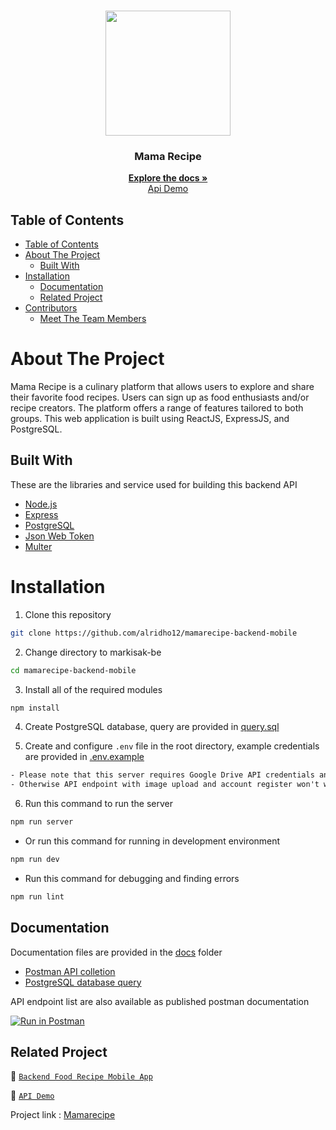 <br />
<p align="center">
  <div align="center">
  <img src="https://cdn.discordapp.com/attachments/1103167854657929345/1149392352457269298/removebg-preview.png" widht="200" height="200" />
  </div>
  <h3 align="center">Mama Recipe</h3>
  <p align="center">
    <a href="https://github.com/alridho12/mamarecipe-backend-mobile"><strong>Explore the docs »</strong></a>
    <br />
    <a href="https://mamarecipe-backend-mobile.vercel.app/">Api Demo</a>
  </p>
</p>

## Table of Contents

- [Table of Contents](#table-of-contents)
- [About The Project](#about-the-project)
  - [Built With](#built-with)
- [Installation](#installation)
  - [Documentation](#documentation)
  - [Related Project](#related-project)
- [Contributors](#contributors)
  - [Meet The Team Members](#meet-the-team-members)

# About The Project

Mama Recipe is a culinary platform that allows users to explore and share their favorite food recipes. 
Users can sign up as food enthusiasts and/or recipe creators. 
The platform offers a range of features tailored to both groups. This web application is built using ReactJS, ExpressJS, and PostgreSQL.

## Built With

These are the libraries and service used for building this backend API

- [Node.js](https://nodejs.org)
- [Express](https://expressjs.com)
- [PostgreSQL](https://www.postgresql.org)
- [Json Web Token](https://jwt.io)
- [Multer](https://github.com/expressjs/multer)

# Installation

1. Clone this repository

```sh
git clone https://github.com/alridho12/mamarecipe-backend-mobile
```

2. Change directory to markisak-be

```sh
cd mamarecipe-backend-mobile
```

3. Install all of the required modules

```sh
npm install
```

4. Create PostgreSQL database, query are provided in [query.sql](./query.sql)

5. Create and configure `.env` file in the root directory, example credentials are provided in [.env.example](./.env.example)

```txt
- Please note that this server requires Google Drive API credentials and Gmail service account
- Otherwise API endpoint with image upload and account register won't work properly
```

6. Run this command to run the server

```sh
npm run server
```

- Or run this command for running in development environment

```sh
npm run dev
```

- Run this command for debugging and finding errors

```sh
npm run lint
```

## Documentation

Documentation files are provided in the [docs](./docs) folder

- [Postman API colletion]()
- [PostgreSQL database query](./query.sql)

API endpoint list are also available as published postman documentation

[![Run in Postman](https://run.pstmn.io/button.svg)](https://documenter.getpostman.com/view/27920957/2s9YJW7Ry3)

## Related Project

:rocket: [`Backend Food Recipe Mobile App`](https://github.com/alridho12/mamarecipe-backend-mobile)

:rocket: [`API Demo`](https://mamarecipe-backend-mobile.vercel.app/)

Project link : [Mamarecipe](https://github.com/alridho12/mamarecipe-native-mobile)
